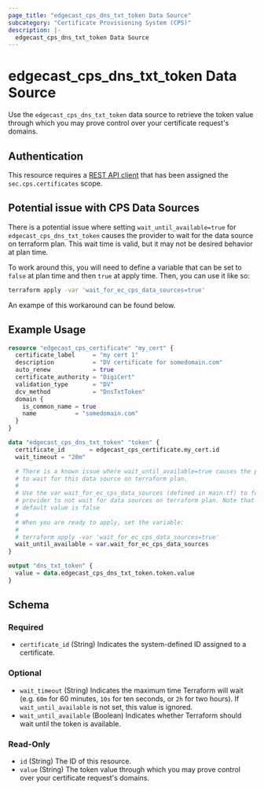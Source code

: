 ```yaml
---
page_title: "edgecast_cps_dns_txt_token Data Source"
subcategory: "Certificate Provisioning System (CPS)"
description: |-
  edgecast_cps_dns_txt_token Data Source
---
```


# edgecast_cps_dns_txt_token Data Source

Use the `edgecast_cps_dns_txt_token` data source to retrieve the token value through which you may prove control over your certificate request's domains.

## Authentication

This resource requires a [REST API client](../guides/authentication#rest-api-oauth-20-client-credentials) that has been assigned the `sec.cps.certificates` scope.

## Potential issue with CPS Data Sources
There is a potential issue where setting `wait_until_available=true` for `edgecast_cps_dns_txt_token` causes the provider to wait for the data source on terraform plan. This wait time is valid, but it may not be desired behavior at plan time.

To work around this, you will need to define a variable that can be set to `false` at plan time and then `true` at apply time. Then, you can use it like so:

```bash
terraform apply -var 'wait_for_ec_cps_data_sources=true'
```

An exampe of this workaround can be found below.

## Example Usage

```terraform
resource "edgecast_cps_certificate" "my_cert" {
  certificate_label     = "my cert 1"
  description           = "DV certificate for somedomain.com"
  auto_renew            = true
  certificate_authority = "DigiCert"
  validation_type       = "DV"
  dcv_method            = "DnsTxtToken"
  domain {
    is_common_name = true
    name           = "somedomain.com"
  }
}

data "edgecast_cps_dns_txt_token" "token" {
  certificate_id       = edgecast_cps_certificate.my_cert.id
  wait_timeout = "20m"

  # There is a known issue where wait_until_available=true causes the provider
  # to wait for this data source on terraform plan.
  #
  # Use the var wait_for_ec_cps_data_sources (defined in main.tf) to force the
  # provider to not wait for data sources on terraform plan. Note that its
  # default value is false
  #
  # When you are ready to apply, set the variable:
  #
  # terraform apply -var 'wait_for_ec_cps_data_sources=true'
  wait_until_available = var.wait_for_ec_cps_data_sources
}

output "dns_txt_token" {
  value = data.edgecast_cps_dns_txt_token.token.value
}
```

<!-- schema generated by tfplugindocs -->
## Schema

### Required

- `certificate_id` (String) Indicates the system-defined ID assigned to a certificate.

### Optional

- `wait_timeout` (String) Indicates the maximum time Terraform will wait (e.g. `60m` for 60 minutes, `10s` for ten seconds, or `2h` for two hours). If `wait_until_available` is not set, this value is ignored.
- `wait_until_available` (Boolean) Indicates whether Terraform should wait until the token is available.

### Read-Only

- `id` (String) The ID of this resource.
- `value` (String) The token value through which you may prove control over your certificate request's domains.
